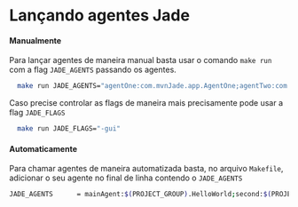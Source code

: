 # Lançando agentes Jade

#### Manualmente

Para lançar agentes de maneira manual basta usar o comando `make run` com a flag `JADE_AGENTS` passando os agentes.

````bash
  make run JADE_AGENTS="agentOne:com.mvnJade.app.AgentOne;agentTwo:com.mvnJade.app.AgentTwo;"
````

Caso precise controlar as flags de maneira mais precisamente pode usar a flag `JADE_FLAGS`
````bash
  make run JADE_FLAGS="-gui"
````

#### Automaticamente

Para chamar agentes de maneira automatizada basta, no arquivo `Makefile`, adicionar o seu agente no final de linha contendo o `JADE_AGENTS`
````bash
JADE_AGENTS      = mainAgent:$(PROJECT_GROUP).HelloWorld;second:$(PROJECT_GROUP).SecondAgent;anotherAgent:$(PROJECT_GROUP).AnotherOne; 

````